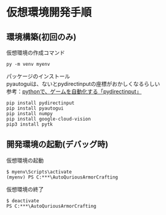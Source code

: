 # 仮想環境開発手順

## 環境構築(初回のみ)

仮想環境の作成コマンド

```shell
py -m venv myenv
```

パッケージのインストール  
pyautoguiは、ないとpydirectinputの座標がおかしくなるらしい  
参考：[pythonで、ゲームを自動化する「pydirectinput」](https://namake2.hatenablog.com/entry/2023/12/28/055412)

```shell
pip install pydirectinput
pip install pyautogui
pip install numpy
pip install google-cloud-vision
pip3 install pytk
```

## 開発環境の起動(デバッグ時)

仮想環境の起動

```shell
$ myenv\Scripts\activate
(myenv) PS C:***\AutoQuriousArmorCrafting
```

仮想環境の終了

```shell
$ deactivate
PS C:***\AutoQuriousArmorCrafting
```
